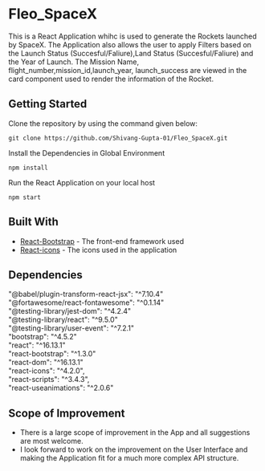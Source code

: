 # Fleo_SpaceX
This is a React Application whihc is used to generate the Rockets launched by SpaceX.
The Application also allows the user to apply Filters based on the Launch Status (Succesful/Faliure),Land Status (Succesful/Faliure) and the Year of Launch.
The Mission Name, flight_number,mission_id,launch_year, launch_success are viewed in the card component used to render the information of the Rocket.

## Getting Started
 Clone the repository by using the command given below:
 ```
 git clone https://github.com/Shivang-Gupta-01/Fleo_SpaceX.git
 ```
 
 Install the Dependencies in Global Environment
 ```
 npm install
 ```

Run the React Application on your local host
```
npm start
```

## Built With

* [React-Bootstrap](https://react-bootstrap.github.io/getting-started/introduction) - The front-end framework used
* [React-icons](https://react-icons.github.io/react-icons/) - The icons used in the application

## Dependencies </br>
 "@babel/plugin-transform-react-jsx": "^7.10.4"</br>
    "@fortawesome/react-fontawesome": "^0.1.14"</br>
    "@testing-library/jest-dom": "^4.2.4"</br>
    "@testing-library/react": "^9.5.0"</br>
    "@testing-library/user-event": "^7.2.1"</br>
    "bootstrap": "^4.5.2"</br>
    "react": "^16.13.1"</br>
    "react-bootstrap": "^1.3.0"</br>
    "react-dom": "^16.13.1"</br>
    "react-icons": "^4.2.0",</br>
    "react-scripts": "^3.4.3",</br>
    "react-useanimations": "^2.0.6"</br>
    
## Scope of Improvement
* There is a large scope of improvement in the App and all suggestions are most welcome.
* I look forward to work on the improvement on the User Interface and making the Application fit for a much more complex API structure.
    
